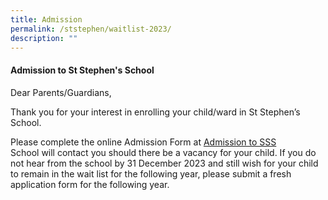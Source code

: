 ```yaml
---
title: Admission
permalink: /ststephen/waitlist-2023/
description: ""
---
```

#### Admission to St Stephen's School

Dear Parents/Guardians,

Thank you for your interest in enrolling your child/ward in St Stephen’s School.  

Please complete the online Admission Form at [Admission to SSS  
](https://go.gov.sg/ssswaitlist2023) School will contact you should there be a vacancy for your child. If you do not hear from the school by 31 December 2023 and still wish for your child to remain in the wait list for the following year, please submit a fresh application form for the following year.
